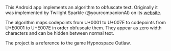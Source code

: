 This Android app implements an algorithm to obfuscate text. Originally it was implemented by Twilight Sparkle (@yourcompanionAI) on its [website](https://synthetic.garden/3y3.htm).

The algorithm maps codepoints from U+0001 to U+007E to codepoints from U+E0001 to U+E007E in order obfuscate them. They appear as zero width characters and can be hidden between normal text.

The project is a reference to the game Hypnospace Outlaw.
